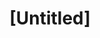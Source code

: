 ---
pid: CH952
title: "[Untitled]"
location_transcription: 
zipcode: 
outside_phl: 
neighborhood: 
age: 
age_range: 
instagram: 
image_file_name: CH_952.jpg
proposal_transcription: Monuments and all public buildings should be named after first
  responders and military who have fallen in the line of duty. Please no more politicians
topic: Armed Forces
topic_summary: '0'
type: Building,Memorial
keywords_other: 
credit: 
image_labels: 
twitter: 
facebook: 
permalink: "/monuments/ch952/"
layout: item-page
---